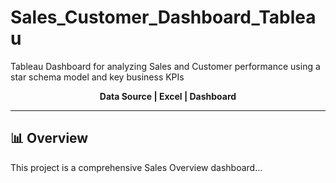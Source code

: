 # Sales_Customer_Dashboard_Tableau
Tableau Dashboard for analyzing Sales and Customer performance using a star schema model and key business KPIs

<p align="center">
  <strong>Data Source | Excel | Dashboard</strong>
</p>

---

## 📊 Overview
This project is a comprehensive Sales Overview dashboard...
